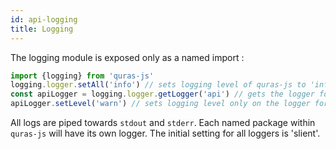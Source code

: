 ```yaml
---
id: api-logging
title: Logging
---
```


The logging module is exposed only as a named import :

```js
import {logging} from 'quras-js'
logging.logger.setAll('info') // sets logging level of quras-js to 'info'
const apiLogger = logging.logger.getLogger('api') // gets the logger for the api package
apiLogger.setLevel('warn') // sets logging level only on the logger for the api package
```

All logs are piped towards `stdout` and `stderr`. Each named package within `quras-js` will have its own logger. The initial setting for all loggers is 'slient'.

